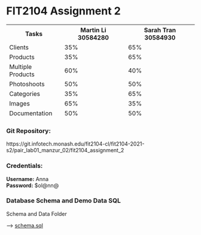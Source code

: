  <h1>FIT2104 Assignment 2</h1>

<div class=" table-responsive">
        <table class="table table-bordered responsive">
            <thead>
            <tr>
                <th>Tasks</th>
                <th>Martin Li 30584280</th>
                <th>Sarah Tran 30584930</th>
            </tr>
            <tr>
                <td>Clients</td>
                <td>35%</td>
                <td>65%</td>
            </tr>
            <tr>
                <td>Products</td>
                <td>35%</td>
                <td>65%</td>
            </tr>
            <tr>
                <td>Multiple Products</td>
                <td>60%</td>
                <td>40%</td>
            </tr>
            <tr>
                <td>Photoshoots</td>
                <td>50%</td>
                <td>50%</td>
            </tr>
            <tr>
                <td>Categories</td>
                <td>35%</td>
                <td>65%</td>
            </tr>
            <tr>
                <td>Images</td>
                <td>65%</td>
                <td>35%</td>
            </tr>
            <tr>
                <td>Documentation</td>
                <td>50%</td>
                <td>50%</td>
            </tr>
            </thead>
        </table>
    </div>

<h3>Git Repository:</h3>
https://git.infotech.monash.edu/fit2104-cl/fit2104-2021-s2/pair_lab01_manzur_02/fit2104_assignment_2
<br>

<h3>Credentials:</h3>
<b>Username:</b> Anna
<br>
<b>Password:</b> $ol@nn@
<br>


<h3>Database Schema and Demo Data SQL </h3>
<p>Schema and Data Folder</p>
<p>-->  <a href="Schema%20and%20Data/schema.sql">schema.sql</a></p>


